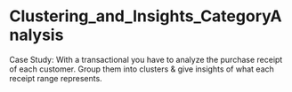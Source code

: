 # Clustering_and_Insights_CategoryAnalysis
Case Study: With a transactional you have to analyze the purchase receipt of each customer. Group them into clusters &amp; give insights of what each receipt range represents.
